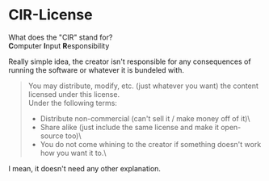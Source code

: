 <!-- THIS SITE IS LICENSED UNDER THE CIR-LICENSE. FOR MORE INFO VISIT https://github.com/Yuri010/CIR-License/
ORIGINAL CAN BE FOUND AT https://github.com/Yuri010/CIR-License/blob/main/License.md -->

# CIR-License
What does the "CIR" stand for?\
**C**omputer **I**nput **R**esponsibility

Really simple idea, the creator isn't responsible for any consequences of running the software or whatever it is bundeled with.

>You may distribute, modify, etc. (just whatever you want) the content licensed under this license.\
> Under the following terms:
> 
> - Distribute non-commercial (can't sell it / make money off of it)\
> - Share alike (just include the same license and make it open-source too)\
> - You do not come whining to the creator if something doesn't work how you want it to.\

I mean, it doesn't need any other explanation.
